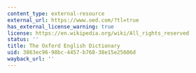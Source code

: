 ```yaml
---
content_type: external-resource
external_url: https://www.oed.com/?tl=true
has_external_license_warning: true
license: https://en.wikipedia.org/wiki/All_rights_reserved
status: ''
title: The Oxford English Dictionary
uid: 3863ec96-98bc-4457-b768-38e15e25606d
wayback_url: ''
---
```

